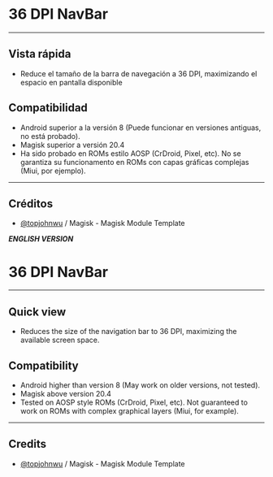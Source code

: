 # 36 DPI NavBar

---
## Vista rápida
- Reduce el tamaño de la barra de navegación a 36 DPI, maximizando el espacio en pantalla disponible

## Compatibilidad
- Android superior a la versión 8 (Puede funcionar en versiones antiguas, no está probado).
- Magisk superior a versión 20.4
- Ha sido probado en ROMs estilo AOSP (CrDroid, Pixel, etc). No se garantiza su funcionamento en ROMs con capas gráficas complejas (Miui, por ejemplo).

---
## Créditos
- [@topjohnwu](https://github.com/topjohnwu) / Magisk - Magisk Module Template

***ENGLISH VERSION***

# 36 DPI NavBar

---
## Quick view
- Reduces the size of the navigation bar to 36 DPI, maximizing the available screen space.

## Compatibility
- Android higher than version 8 (May work on older versions, not tested).
- Magisk above version 20.4
- Tested on AOSP style ROMs (CrDroid, Pixel, etc). Not guaranteed to work on ROMs with complex graphical layers (Miui, for example).

---
## Credits
- [@topjohnwu](https://github.com/topjohnwu) / Magisk - Magisk Module Template
